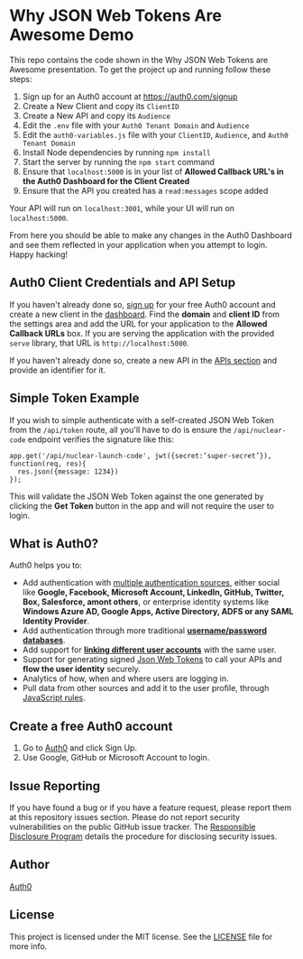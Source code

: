 # Why JSON Web Tokens Are Awesome Demo

This repo contains the code shown in the Why JSON Web Tokens are Awesome presentation. To get the project up and running follow these steps:

1. Sign up for an Auth0 account at https://auth0.com/signup
2. Create a New Client and copy its `ClientID`
3. Create a New API and copy its `Audience`
4. Edit the `.env` file with your `Auth0 Tenant Domain` and `Audience`
5. Edit the `auth0-variables.js` file with your `ClientID`, `Audience`, and `Auth0 Tenant Domain`
6. Install Node dependencies by running `npm install`
7. Start the server by running the `npm start` command
8. Ensure that `localhost:5000` is in your list of **Allowed Callback URL's in the Auth0 Dashboard for the Client Created**
9. Ensure that the API you created has a `read:messages` scope added

Your API will run on `localhost:3001`, while your UI will run on `localhost:5000`.

From here you should be able to make any changes in the Auth0 Dashboard and see them reflected in your application when you attempt to login. Happy hacking!

## Auth0 Client Credentials and API Setup

If you haven't already done so, [sign up](https://auth0.com) for your free Auth0 account and create a new client in the [dashboard](https://manage.auth0.com). Find the **domain** and **client ID** from the settings area and add the URL for your application to the **Allowed Callback URLs** box. If you are serving the application with the provided `serve` library, that URL is `http://localhost:5000`.

If you haven't already done so, create a new API in the [APIs section](https://manage.auth0.com/#/apis) and provide an identifier for it.


## Simple Token Example

If you wish to simple authenticate with a self-created JSON Web Token from the `/api/token` route, all you'll have to do is ensure the `/api/nuclear-code` endpoint verifies the signature like this:

```
app.get('/api/nuclear-launch-code', jwt({secret:’super-secret’}), function(req, res){
  res.json({message: 1234})
});
```

This will validate the JSON Web Token against the one generated by clicking the **Get Token** button in the app and will not require the user to login.

## What is Auth0?

Auth0 helps you to:

* Add authentication with [multiple authentication sources](https://docs.auth0.com/identityproviders), either social like **Google, Facebook, Microsoft Account, LinkedIn, GitHub, Twitter, Box, Salesforce, amont others**, or enterprise identity systems like **Windows Azure AD, Google Apps, Active Directory, ADFS or any SAML Identity Provider**.
* Add authentication through more traditional **[username/password databases](https://docs.auth0.com/mysql-connection-tutorial)**.
* Add support for **[linking different user accounts](https://docs.auth0.com/link-accounts)** with the same user.
* Support for generating signed [Json Web Tokens](https://docs.auth0.com/jwt) to call your APIs and **flow the user identity** securely.
* Analytics of how, when and where users are logging in.
* Pull data from other sources and add it to the user profile, through [JavaScript rules](https://docs.auth0.com/rules).

## Create a free Auth0 account

1. Go to [Auth0](https://auth0.com/signup) and click Sign Up.
2. Use Google, GitHub or Microsoft Account to login.

## Issue Reporting

If you have found a bug or if you have a feature request, please report them at this repository issues section. Please do not report security vulnerabilities on the public GitHub issue tracker. The [Responsible Disclosure Program](https://auth0.com/whitehat) details the procedure for disclosing security issues.

## Author

[Auth0](auth0.com)

## License

This project is licensed under the MIT license. See the [LICENSE](LICENSE.txt) file for more info.